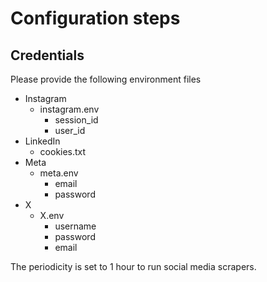 # Configuration steps

## Credentials

Please provide the following environment files
- Instagram
  - instagram.env
    - session_id
    - user_id
- LinkedIn
  - cookies.txt
- Meta
  - meta.env
    - email
    - password
- X
  - X.env
    - username
    - password
    - email
      
The periodicity is set to 1 hour to run social media scrapers.
